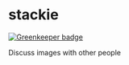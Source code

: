stackie
=======

[![Greenkeeper badge](https://badges.greenkeeper.io/espy/stackie.svg)](https://greenkeeper.io/)

Discuss images with other people
